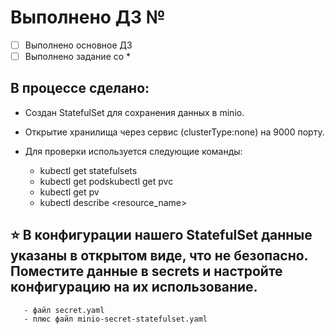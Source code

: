 # Выполнено ДЗ №

 - [ ] Выполнено основное ДЗ
 - [ ] Выполнено задание со *

## В процессе сделано:
- Создан StatefulSet для сохранения данных в minio.
- Открытие хранилища через сервис (clusterType:none) на 9000 порту.

- Для проверки используется следующие команды:
    * kubectl get statefulsets
    * kubectl get podskubectl get pvc
    * kubectl get pv
    * kubectl describe <resource> <resource_name>

## ⭐ В конфигурации нашего StatefulSet данные указаны в открытом виде, что не безопасно. Поместите данные в secrets и настройте конфигурацию на их использование.
       - файл secret.yaml
       - плюс файл minio-secret-statefulset.yaml